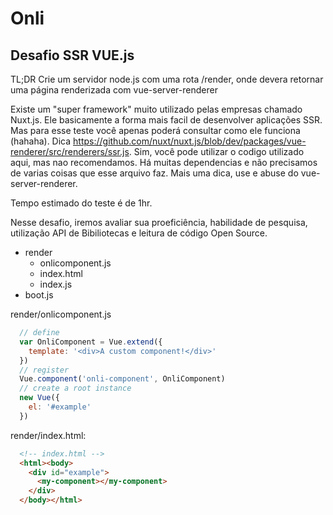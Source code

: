# Onli

## Desafio SSR VUE.js

TL;DR Crie um servidor node.js com uma rota /render, onde devera retornar uma página renderizada com vue-server-renderer

Existe um "super framework" muito utilizado pelas empresas chamado Nuxt.js. Ele basicamente a forma mais facil de desenvolver aplicações SSR. Mas para esse teste você apenas poderá consultar como ele funciona (hahaha). Dica https://github.com/nuxt/nuxt.js/blob/dev/packages/vue-renderer/src/renderers/ssr.js. Sim, você pode utilizar o codigo utilizado aqui, mas nao recomendamos. Há muitas dependencias e não precisamos de varias coisas que esse arquivo faz. Mais uma dica, use e abuse do vue-server-renderer. 

Tempo estimado do teste é de 1hr. 

Nesse desafio, iremos avaliar sua proeficiência, habilidade de pesquisa, utilização API de Bibiliotecas e leitura de código Open Source.

- render
  - onlicomponent.js
  - index.html
  - index.js
- boot.js 

render/onlicomponent.js
```javascript
  // define
  var OnliComponent = Vue.extend({
    template: '<div>A custom component!</div>'
  })
  // register
  Vue.component('onli-component', OnliComponent)
  // create a root instance
  new Vue({
    el: '#example'
  })
```

render/index.html:
```html
  <!-- index.html -->
  <html><body>
    <div id="example">
      <my-component></my-component>
    </div>
  </body></html>
```
